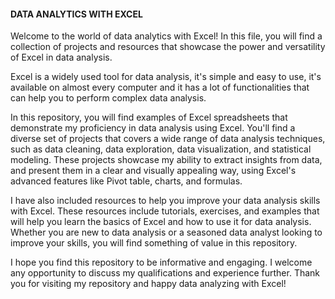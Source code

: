 #### DATA ANALYTICS WITH EXCEL

Welcome to the world of data analytics with Excel! In this file, you will find a collection of projects and resources that showcase the power and versatility of Excel in data analysis.

Excel is a widely used tool for data analysis, it's simple and easy to use, it's available on almost every computer and it has a lot of functionalities that can help you to perform complex data analysis.

In this repository, you will find examples of Excel spreadsheets that demonstrate my proficiency in data analysis using Excel. You'll find a diverse set of projects that covers a wide range of data analysis techniques, such as data cleaning, data exploration, data visualization, and statistical modeling. These projects showcase my ability to extract insights from data, and present them in a clear and visually appealing way, using Excel's advanced features like Pivot table, charts, and formulas.

I have also included resources to help you improve your data analysis skills with Excel. These resources include tutorials, exercises, and examples that will help you learn the basics of Excel and how to use it for data analysis. Whether you are new to data analysis or a seasoned data analyst looking to improve your skills, you will find something of value in this repository.

I hope you find this repository to be informative and engaging. I welcome any opportunity to discuss my qualifications and experience further. Thank you for visiting my repository and happy data analyzing with Excel!





